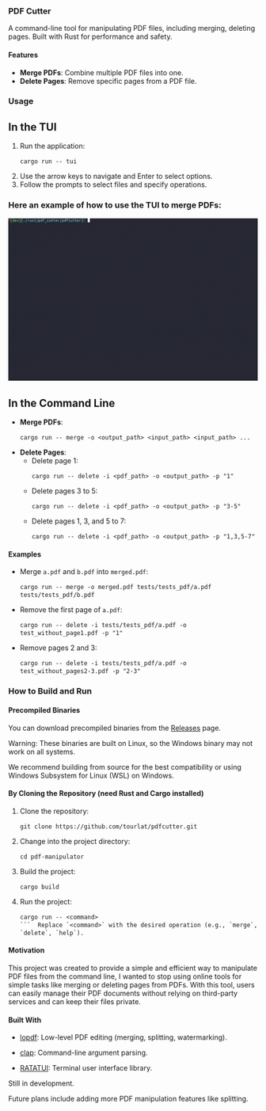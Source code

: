 ### PDF Cutter

A command-line tool for manipulating PDF files, including merging, deleting pages. Built with Rust for performance and safety.

#### Features

- **Merge PDFs**: Combine multiple PDF files into one.
- **Delete Pages**: Remove specific pages from a PDF file.

### Usage

## In the TUI

1. Run the application:
   ```
   cargo run -- tui
   ```
2. Use the arrow keys to navigate and Enter to select options.
3. Follow the prompts to select files and specify operations.

### Here an example of how to use the TUI to merge PDFs:

![TUI Merge Example](tests/pdfcutter-gif.gif)


## In the Command Line
- **Merge PDFs**:
  ```
  cargo run -- merge -o <output_path> <input_path> <input_path> ...
  ```
- **Delete Pages**:
    - Delete page 1:
        ```
        cargo run -- delete -i <pdf_path> -o <output_path> -p "1"
        ```
    - Delete pages 3 to 5:
        ```
        cargo run -- delete -i <pdf_path> -o <output_path> -p "3-5"
        ```
    - Delete pages 1, 3, and 5 to 7:
        ```
        cargo run -- delete -i <pdf_path> -o <output_path> -p "1,3,5-7"

        ```
#### Examples

- Merge `a.pdf` and `b.pdf` into `merged.pdf`:
  ```
  cargo run -- merge -o merged.pdf tests/tests_pdf/a.pdf tests/tests_pdf/b.pdf
  ```
- Remove the first page of `a.pdf`:
  ```
  cargo run -- delete -i tests/tests_pdf/a.pdf -o test_without_page1.pdf -p "1"
  ```
- Remove pages 2 and 3:
  ```
  cargo run -- delete -i tests/tests_pdf/a.pdf -o test_without_pages2-3.pdf -p "2-3"
  ```

### How to Build and Run

#### Precompiled Binaries
You can download precompiled binaries from the [Releases](https://github.com/tourlat/pdfcutter/releases) page.

Warning: These binaries are built on Linux, so the Windows binary may not work on all systems.

We recommend building from source for the best compatibility or using Windows Subsystem for Linux (WSL) on Windows.

#### By Cloning the Repository (need Rust and Cargo installed)

1. Clone the repository:
   ```
   git clone https://github.com/tourlat/pdfcutter.git
   ```
2. Change into the project directory:
   ```
   cd pdf-manipulator
   ```
3. Build the project:
   ```
   cargo build 
   ```
4. Run the project:
   ```
   cargo run -- <command>
   ```  Replace `<command>` with the desired operation (e.g., `merge`, `delete`, `help`).

#### Motivation

This project was created to provide a simple and efficient way to manipulate PDF files from the command line, I wanted to stop using online tools for simple tasks like merging or deleting pages from PDFs. With this tool, users can easily manage their PDF documents without relying on third-party services and can keep their files private.

#### Built With

- [lopdf](https://crates.io/crates/lopdf): Low-level PDF editing (merging, splitting, watermarking).

- [clap](https://crates.io/crates/clap): Command-line argument parsing.

- [RATATUI](https://crates.io/crates/ratatui): Terminal user interface library.


Still in development. 

Future plans include adding more PDF manipulation features like splitting.